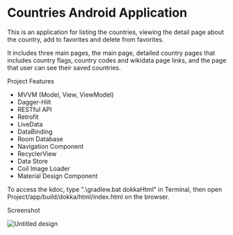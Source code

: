 
# Countries Android Application

This is an application for listing the countries, viewing the detail page about the country, add to favorites and delete from favorites.

It includes three main pages, the main page, detailed country pages that includes country flags, country codes and wikidata page links, and the page that user can see their saved countries.

Project Features

- MVVM (Model, View, ViewModel)
 - Dagger-Hilt 
 - RESTful API 
 - Retrofit
 - LiveData
 - DataBinding
 - Room Database
 - Navigation Component
 - RecyclerView
 - Data Store
 - Coil Image Loader
 - Material Design Component
 
 To access the kdoc, type ".\gradlew.bat dokkaHtml" in Terminal, then open Project/app/build/dokka/html/index.html on the browser.


 Screenshot

![Untitled design](https://user-images.githubusercontent.com/88112967/188485063-454a249f-98c1-4a62-a665-344523287676.gif)

